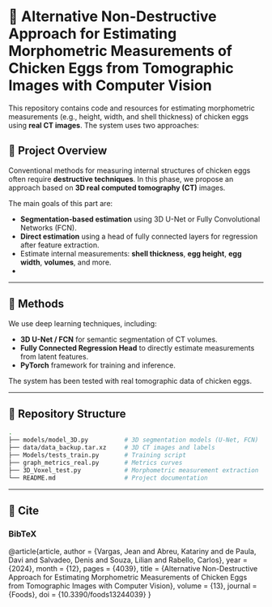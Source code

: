 # 🥚 Alternative Non-Destructive Approach for Estimating Morphometric Measurements of Chicken Eggs from Tomographic Images with Computer Vision

This repository contains code and resources for estimating morphometric measurements (e.g., height, width, and shell thickness) of chicken eggs using **real CT images**. The system uses two approaches:

## 📌 Project Overview

Conventional methods for measuring internal structures of chicken eggs often require **destructive techniques**. In this phase, we propose an approach based on **3D real computed tomography (CT)** images.

The main goals of this part are:

- **Segmentation-based estimation** using 3D U-Net or Fully Convolutional Networks (FCN).
- **Direct estimation** using a head of fully connected layers for regression after feature extraction.
- Estimate internal measurements: **shell thickness**, **egg height**, **egg width**, **volumes**, and more.
- 
---

## 🧠 Methods

We use deep learning techniques, including:

- **3D U-Net / FCN** for semantic segmentation of CT volumes.
- **Fully Connected Regression Head** to directly estimate measurements from latent features.
- **PyTorch** framework for training and inference.

The system has been tested with real tomographic data of chicken eggs.

---

## 📁 Repository Structure

```bash
.
├── models/model_3D.py          # 3D segmentation models (U-Net, FCN)
├── data/data_backup.tar.xz     # 3D CT images and labels
├── Models/tests_train.py       # Training script
├── graph_metrics_real.py       # Metrics curves
├── 3D_Voxel_test.py            # Morphometric measurement extraction
└── README.md                   # Project documentation
```

---

## 🚀 Cite
### BibTeX
@article{article,
author = {Vargas, Jean and Abreu, Katariny and de Paula, Davi and Salvadeo, Denis and Souza, Lilian and Rabello, Carlos},
year = {2024},
month = {12},
pages = {4039},
title = {Alternative Non-Destructive Approach for Estimating Morphometric Measurements of Chicken Eggs from Tomographic Images with Computer Vision},
volume = {13},
journal = {Foods},
doi = {10.3390/foods13244039}
}
